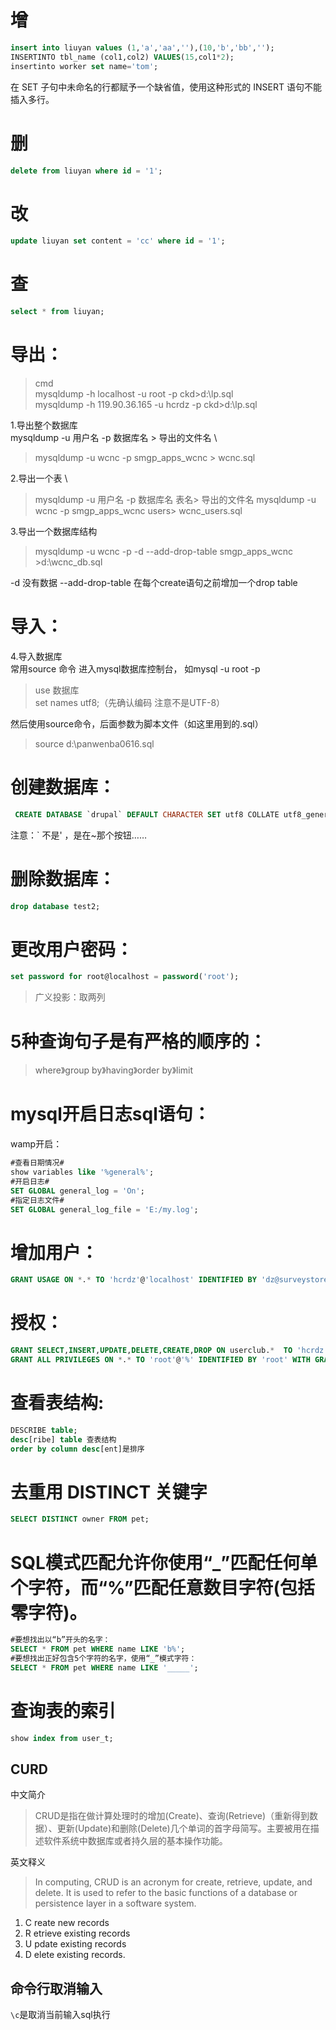 # 增
```sql
insert into liuyan values (1,'a','aa',''),(10,'b','bb','');
INSERTINTO tbl_name (col1,col2) VALUES(15,col1*2);
insertinto worker set name='tom';
```
在 SET 子句中未命名的行都赋予一个缺省值，使用这种形式的 INSERT 语句不能插入多行。


# 删
```sql
delete from liuyan where id = '1';
```
# 改
```sql
update liuyan set content = 'cc' where id = '1';
```
# 查
```sql
select * from liuyan;
```
# 导出：
> cmd  
> mysqldump -h localhost -u root -p ckd>d:\lp.sql  
> mysqldump -h 119.90.36.165 -u hcrdz -p ckd>d:\lp.sql  

1.导出整个数据库 \
mysqldump -u 用户名 -p 数据库名 > 导出的文件名 \
> mysqldump -u wcnc -p smgp_apps_wcnc > wcnc.sql

2.导出一个表 \
> mysqldump -u 用户名 -p 数据库名 表名> 导出的文件名 
> mysqldump -u wcnc -p smgp_apps_wcnc users> wcnc_users.sql  

3.导出一个数据库结构
> mysqldump -u wcnc -p -d --add-drop-table smgp_apps_wcnc >d:\wcnc_db.sql

-d 没有数据 --add-drop-table 在每个create语句之前增加一个drop table 


# 导入：
4.导入数据库  
常用source 命令
进入mysql数据库控制台，
如mysql -u root -p 
  
> use 数据库  
> set names utf8;（先确认编码 注意不是UTF-8）

然后使用source命令，后面参数为脚本文件（如这里用到的.sql）
> source d:\panwenba0616.sql


# 创建数据库：
```sql
 CREATE DATABASE `drupal` DEFAULT CHARACTER SET utf8 COLLATE utf8_general_ci;
```
注意：` 不是' ，是在~那个按钮……

# 删除数据库：
```sql
drop database test2;
```
# 更改用户密码：
```sql
set password for root@localhost = password('root'); 
```

> 广义投影：取两列

# 5种查询句子是有严格的顺序的：
> where》group by》having》order by》limit

# mysql开启日志sql语句：
wamp开启：
```sql
#查看日期情况#
show variables like '%general%';
#开启日志#
SET GLOBAL general_log = 'On';
#指定日志文件#
SET GLOBAL general_log_file = 'E:/my.log';
```

# 增加用户：
```sql
GRANT USAGE ON *.* TO 'hcrdz'@'localhost' IDENTIFIED BY 'dz@surveystore' WITH GRANT OPTION;
```
# 授权：
```sql
GRANT SELECT,INSERT,UPDATE,DELETE,CREATE,DROP ON userclub.*  TO 'hcrdz'@'localhost' IDENTIFIED BY 'dz@surveystore';
GRANT ALL PRIVILEGES ON *.* TO 'root'@'%' IDENTIFIED BY 'root' WITH GRANT OPTION;
```
# 查看表结构:
```sql
DESCRIBE table;
desc[ribe] table 查表结构
order by column desc[ent]是排序
```

# 去重用 DISTINCT 关键字
```sql
SELECT DISTINCT owner FROM pet;
```

# SQL模式匹配允许你使用“_”匹配任何单个字符，而“%”匹配任意数目字符(包括零字符)。
```sql
#要想找出以“b”开头的名字：
SELECT * FROM pet WHERE name LIKE 'b%';
#要想找出正好包含5个字符的名字，使用“_”模式字符：
SELECT * FROM pet WHERE name LIKE '_____';
```

# 查询表的索引
```sql
show index from user_t;
```
## CURD
中文简介  
> CRUD是指在做计算处理时的增加(Create)、查询(Retrieve)（重新得到数据）、更新(Update)和删除(Delete)几个单词的首字母简写。主要被用在描述软件系统中数据库或者持久层的基本操作功能。

英文释义  
> In computing, CRUD is an acronym for create, retrieve, update, and delete. It is used to refer to the basic functions of a database or persistence layer in a software system.

1. C reate new records
2. R etrieve existing records
3. U pdate existing records
4. D elete existing records.

## 命令行取消输入
`\c`是取消当前输入sql执行
